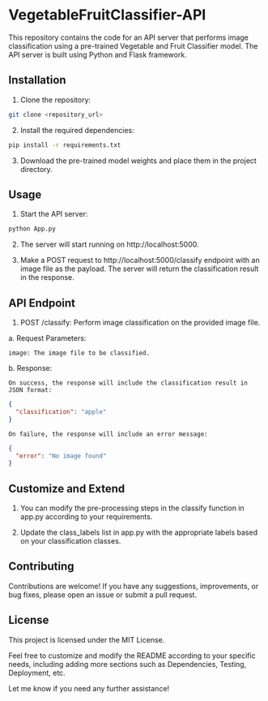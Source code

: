# VegetableFruitClassifier-API

This repository contains the code for an API server that performs image classification using a pre-trained Vegetable and Fruit Classifier model. The API server is built using Python and Flask framework.

## Installation

1. Clone the repository:

```bash
git clone <repository_url>
```

2. Install the required dependencies:

```bash
pip install -r requirements.txt
```

3. Download the pre-trained model weights and place them in the project directory.

## Usage

1. Start the API server:
```bash
python App.py
```

2. The server will start running on http://localhost:5000.

3. Make a POST request to http://localhost:5000/classify endpoint with an image file as the payload. The server will return the classification result in the response.

## API Endpoint

1. POST /classify: Perform image classification on the provided image file.

a. Request Parameters:

    image: The image file to be classified.

b. Response:

    On success, the response will include the classification result in JSON format:
```json
{
  "classification": "apple"
}
```
    On failure, the response will include an error message:
```json
{
  "error": "No image found"
}
```

## Customize and Extend

1. You can modify the pre-processing steps in the classify function in app.py according to your requirements.

2. Update the class_labels list in app.py with the appropriate labels based on your classification classes.

## Contributing
Contributions are welcome! If you have any suggestions, improvements, or bug fixes, please open an issue or submit a pull request.

## License
This project is licensed under the MIT License.

Feel free to customize and modify the README according to your specific needs, including adding more sections such as Dependencies, Testing, Deployment, etc.

Let me know if you need any further assistance!
